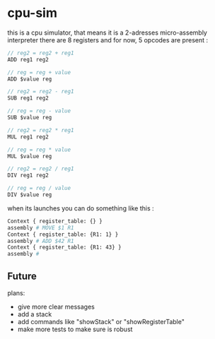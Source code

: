 # cpu-sim

this is a cpu simulator, that means it is a 2-adresses micro-assembly interpreter
there are 8 registers and for now, 5 opcodes are present :

```as
// reg2 = reg2 + reg1
ADD reg1 reg2

// reg = reg + value
ADD $value reg

// reg2 = reg2 - reg1
SUB reg1 reg2

// reg = reg - value
SUB $value reg

// reg2 = reg2 * reg1
MUL reg1 reg2

// reg = reg * value
MUL $value reg

// reg2 = reg2 / reg1
DIV reg1 reg2

// reg = reg / value
DIV $value reg
```

when its launches you can do something like this :
```bash
Context { register_table: {} }
assembly # MOVE $1 R1
Context { register_table: {R1: 1} }
assembly # ADD $42 R1
Context { register_table: {R1: 43} }
assembly # 
```

## Future
plans:
- give more clear messages
- add a stack
- add commands like "showStack" or "showRegisterTable"
- make more tests to make sure is robust
